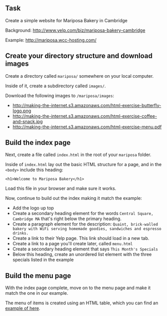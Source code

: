 ## Task

Create a simple website for Mariposa Bakery in Cambridge

Background: <http://www.yelp.com/biz/mariposa-bakery-cambridge>

Example: <http://mariposa.wcc-hosting.com/>




## Create your directory structure and download images
Create a directory called `mariposa/` somewhere on your local computer.

Inside of it, create a subdirectory called `images/`.

Download the following images to `/mariposa/images`:

* <http://making-the-internet.s3.amazonaws.com/html-exercise-butterfly-logo.png>
* <http://making-the-internet.s3.amazonaws.com/html-exercise-coffee-and-snack.jpg>
* <http://making-the-internet.s3.amazonaws.com/html-exercise-menu.pdf>




## Build the index page
Next, create a file called `index.html` in the root of your `mariposa` folder.

Inside of `index.html` lay out the basic HTML structure for a page, and in the `<body>` include this heading:

	<h1>Welcome to Mariposa Bakery</h1>

Load this file in your browser and make sure it works.

Now, continue to build out the index making it match the example:

* Add the logo up top
* Create a secondary heading element for the words `Central Square, Cambridge MA` that's right below the primary heading.
* Create a paragraph element for the description: `Quaint, brick-walled bakery with WiFi serving homemade goodies, sandwiches and espresso drinks.`
* Create a link to their Yelp page. This link should load in a new tab.
* Create a link to a page you'll create later, called `menu.html`
* Create a secondary heading element that says `This Month's Specials`
* Below this heading, create an unordered list element with the three specials listed in the example

## Build the menu page

With the index page complete, move on to the menu page and make it match the one in our example. 

The menu of items is created using an HTML table, which you can find an [example of here](http://www.w3schools.com/htmL/html_tables.asp).





